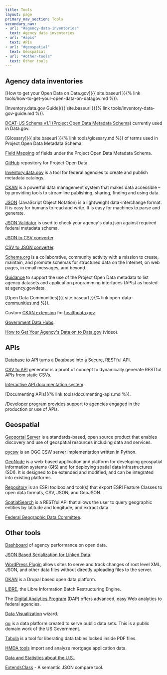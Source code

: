```yaml
---
title: Tools
layout: page
primary_nav_section: Tools
secondary_nav:
- url: "#agency-data-inventories"
  text: Agency data inventories
- url: "#apis"
  text: APIs
- url: "#geospatial"
  text: Geospatial
- url: "#other-tools"
  text: Other tools
---
```

## Agency data inventories

[How to get your Open Data on Data.gov]({{ site.baseurl }}{% link tools/how-to-get-your-open-data-on-datagov.md %}).

[Inventory.data.gov Guide]({{ site.baseurl }}{% link tools/inventory-data-gov-guide.md %}).

[DCAT-US Schema v1.1 (Project Open Data Metadata Schema)](https://resources.data.gov/schemas/dcat-us/v1.1/) currently used in
Data.gov.

[Glossary]({{ site.baseurl }}{% link tools/glossary.md %}) of terms used in Project
Open Data Metadata Schema.

[Field Mapping](https://project-open-data.cio.gov/v1.1/metadata-resources/#field-mappings)
of fields under the Project Open Data Metadata Schema.

[GitHub](https://github.com/project-open-data) repository for Project Open Data.

[Inventory.data.gov](https://inventory.data.gov/) is a tool for federal agencies
to create and publish metadata catalogs.

[CKAN](https://ckan.org/) is a powerful data management system that makes data
accessible – by providing tools to streamline publishing, sharing, finding and
using data.

[JSON](https://www.json.org/) (JavaScript Object Notation) is a lightweight data-interchange format.
It is easy for humans to read and write. It is easy for machines to parse
and generate.

[JSON Validator](https://labs.data.gov/dashboard/validate) is used to check your
agency's data.json against required federal metadata schema.

[JSON to CSV converter](https://konklone.io/json/).

[CSV to JSON converter](https://labs.data.gov/dashboard/datagov/csv_to_json).

[Schema.org](https://schema.org/) is a collaborative, community activity with
a mission to create, maintain, and promote schemas for structured data on the
Internet, on web pages, in email messages, and beyond.

[Guidance](https://resources.data.gov/schemas/dcat-us/v1.1/#what-to-document--datasets-and-web-apis) to support the use of
the Project Open Data metadata to list agency datasets and application
programming interfaces (APIs) as hosted at agency.gov/data.

[Open Data Communities]({{ site.baseurl }}{% link open-data-communities.md %}).

Custom [CKAN extension](https://github.com/HHS/ckanext-datajson) for [healthdata.gov](https://healthdata.gov/).

[Government Data Hubs](https://project-open-data.cio.gov/data-hubs/).

[How to Get Your Agency's Data on to Data.gov](https://www.youtube.com/watch?v=hbxA5-GDvvU) (video).


## APIs

[Database to API](https://github.com/project-open-data/db-to-api) turns
a Database into a Secure, RESTful API.

[CSV to API](https://github.com/project-open-data/csv-to-api) generator is
a proof of concept to dynamically generate RESTful APIs from static CSVs.

[Interactive API documentation system](https://github.com/project-open-data/iodocs).

[Documenting APIs]({% link tools/documenting-apis.md %}).

[/Developer program](https://18f.github.io/API-All-the-X/) provides support to
agencies engaged in the production or use of APIs.


## Geospatial

[Geoportal Server](https://github.com/Esri/geoportal-server/) is
a standards-based, open source product that enables discovery and use of
geospatial resources including data and services.


[pycsw](https://pycsw.org/) is an OGC CSW server implementation written in
Python.

[GeoNode](http://geonode.org/) is a web-based application and platform for
developing geospatial information systems (GIS) and for deploying spatial data
infrastructures (SDI). It is designed to be extended and modified, and can be
integrated into existing platforms.

[Repository](https://github.com/project-open-data/esri2open) is an ESRI toolbox
and tool(s) that export ESRI Feature Classes to open data formats, CSV, JSON,
and GeoJSON.

[SpatialSearch](https://github.com/project-open-data/SpatialSearch) is a RESTful
API that allows the user to query geographic entities by latitude and longitude,
and extract data.

[Federal Geographic Data Committee](https://www.fgdc.gov/).


## Other tools

[Dashboard](https://labs.data.gov/dashboard/offices/qa) of agency performance on open data.

[JSON Based Serialization for Linked Data](https://www.w3.org/TR/json-ld/).

[WordPress Plugin](https://github.com/project-open-data/kickstart) allows sites
to serve and track changes of root level XML, JSON, and other data files without
directly uploading files to the server.

[DKAN](https://www.drupal.org/project/dkan) is a Drupal based open data platform.

[LIBRE](https://github.com/commonwealth-of-puerto-rico/libre), the Libre
Information Batch Restructuring Engine.

The [Digital Analytics Program](https://digital.gov/dap/) (DAP) offers advanced,
easy Web analytics to federal agencies.

[Data Visualization](https://www.drupal.org/project/datavizwiz) wizard.

[qu](https://github.com/cfpb/qu) is a data platform created to serve public data
sets. This is a public domain work of the US Government.

[Tabula](https://tabula.technology/) is a tool for liberating data tables locked
inside PDF files.

[HMDA tools](https://github.com/cfpb/hmda-tools) import and analyze mortgage application data.

[Data and Statistics about the U.S.](https://www.usa.gov/statistics).

[ExtendsClass](https://extendsclass.com/json-diff.html) - A semantic JSON compare tool.
